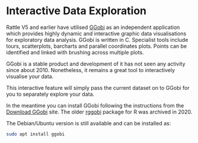 # Interactive Data Exploration

Rattle V5 and earlier have utilised [GGobi](http://ggobi.org/) as an
independent application which provides highly dynamic and interactive
graphic data visualisations for exploratory data analysis. GGobi is
written in C.  Specialist tools include tours, scatterplots, barcharts
and parallel coordinates plots. Points can be identified and linked
with brushing across multiple plots.

GGobi is a stable product and development of it has not seen any
activity since about 2010. Nonetheless, it remains a great tool to
interactively visualise your data.

This interactive feature will simply pass the current dataset on to
GGobi for you to separately explore your data.

In the meantime you can install GGobi following the instructions from
the [Download GGobi](http://ggobi.org/downloads/index.html) site. The
older [rggobi](https://cran.r-project.org/package=rggobi) package for
R was archived in 2020.

The Debian/Ubuntu version is still available and can be installed as:

```bash
sudo apt install ggobi
```

>
